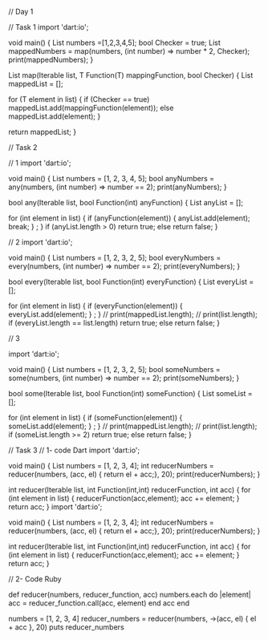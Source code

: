 // Day 1

// Task 1
import 'dart:io';

void main() {
  List<int> numbers =[1,2,3,4,5];
  bool Checker = true;
  List<int> mappedNumbers = map(numbers, (int number) => number * 2, Checker);
  print(mappedNumbers);
}

List<T> map<T>(Iterable<T> list, T Function(T) mappingFunction, bool Checker) {
  List<T> mappedList = [];

  for (T element in list) {
    if (Checker == true)
      mappedList.add(mappingFunction(element));
    else  mappedList.add(element);
  }

  return mappedList;
}

// Task 2

// 1
import 'dart:io';

void main() {
  List<int> numbers = [1, 2, 3, 4, 5];
  bool anyNumbers = any(numbers, (int number) => number == 2);
  print(anyNumbers);
}

bool any(Iterable<int> list, bool Function(int) anyFunction) {
  List<int> anyList = [];

  for (int element in list) {
    if (anyFunction(element)) {
      anyList.add(element);
      break;
    }
    ;
  }
  if (anyList.length > 0)
    return true;
  else
    return false;
}

// 2
import 'dart:io';

void main() {
  List<int> numbers = [1, 2, 3, 2, 5];
  bool everyNumbers = every(numbers, (int number) => number == 2);
  print(everyNumbers);
}

bool every(Iterable<int> list, bool Function(int) everyFunction) {
  List<int> everyList = [];

  for (int element in list) {
    if (everyFunction(element)) {
      everyList.add(element);
    }
    ;
  }
  // print(mappedList.length);
  // print(list.length);
  if (everyList.length == list.length)
    return true;
  else
    return false;
}

// 3

import 'dart:io';

void main() {
  List<int> numbers = [1, 2, 3, 2, 5];
  bool someNumbers = some(numbers, (int number) => number == 2);
  print(someNumbers);
}

bool some(Iterable<int> list, bool Function(int) someFunction) {
  List<int> someList = [];

  for (int element in list) {
    if (someFunction(element)) {
      someList.add(element);
    }
    ;
  }
  // print(mappedList.length);
  // print(list.length);
  if (someList.length >= 2)
    return true;
  else
    return false;
}

// Task 3
// 1- code Dart
import 'dart:io';

void main() {
  List<int> numbers = [1, 2, 3, 4];
  int reducerNumbers = reducer(numbers, (acc, el) { return el + acc;}, 20);
  print(reducerNumbers);
}

int reducer(Iterable<int> list, int Function(int,int) reducerFunction, int acc) {
  for (int element in list) {
    reducerFunction(acc,element);
    acc += element;
  }
  return acc;
}
import 'dart:io';

void main() {
  List<int> numbers = [1, 2, 3, 4];
  int reducerNumbers = reducer(numbers, (acc, el) { return el + acc;}, 20);
  print(reducerNumbers);
}

int reducer(Iterable<int> list, int Function(int,int) reducerFunction, int acc) {
  for (int element in list) {
    reducerFunction(acc,element);
    acc += element;
  }
  return acc;
}

// 2- Code Ruby

def reducer(numbers, reducer_function, acc)
  numbers.each do |element|
    acc = reducer_function.call(acc, element)
  end
  acc
end

numbers = [1, 2, 3, 4]
reducer_numbers = reducer(numbers, ->(acc, el) { el + acc }, 20)
puts reducer_numbers


